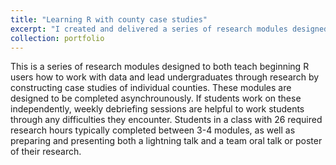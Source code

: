```yaml
---
title: "Learning R with county case studies"
excerpt: "I created and delivered a series of research modules designed to both teach beginning R users how to work with data and lead undergraduates through research by constructing case studies of individual counties."
collection: portfolio
---
```


This is a series of research modules designed to both teach beginning R users how to work with data and lead undergraduates through research by constructing case studies of individual counties. These modules are designed to be completed asynchrounously. If students work on these independently, weekly debriefing sessions are helpful to work students through any difficulties they encounter. Students in a class with 26 required research hours typically completed between 3-4 modules, as well as preparing and presenting both a lightning talk and a team oral talk or poster of their research.

<!-- Add image to excerpt with <br/><img src='/images/500x300.png'> -->